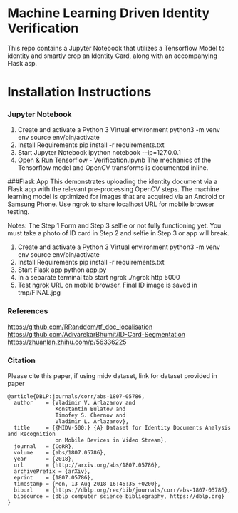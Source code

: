 # Machine Learning Driven Identity Verification

This repo contains a Jupyter Notebook that utilizes a Tensorflow Model to identity and smartly crop an Identity Card, along with an accompanying Flask asp.

# Installation Instructions

### Jupyter Notebook

1. Create and activate a Python 3 Virtual environment
python3 -m venv env
source env/bin/activate
2. Install Requirements
pip install -r requirements.txt
3. Start Jupyter Notebook
ipython notebook --ip=127.0.0.1
4. Open & Run Tensorflow - Verification.ipynb
The mechanics of the Tensorflow model and OpenCV transforms is documented inline.

###Flask App
This demonstrates uploading the  identity document via a Flask app with the relevant pre-processing OpenCV steps. The machine learning model is optimized for images that are acquired via an Android or Samsung Phone. Use ngrok to share localhost URL for mobile browser testing.

Notes:
The Step 1 Form and Step 3 selfie or not fully functioning yet.
You must take a photo of ID card in Step 2 and selfie in Step 3 or app will break.

1. Create and activate a Python 3 Virtual environment
python3 -m venv env
source env/bin/activate
2. Install Requirements
pip install -r requirements.txt
3. Start Flask app
python app.py
4. In a separate terminal tab start ngrok
./ngrok http 5000
5. Test ngrok URL on mobile browser. Final ID image is saved in tmp/FINAL.jpg

### References
https://github.com/RRanddom/tf_doc_localisation
https://github.com/AdivarekarBhumit/ID-Card-Segmentation
https://zhuanlan.zhihu.com/p/56336225

### Citation
Please cite this paper, if using midv dataset, link for dataset provided in paper

    @article{DBLP:journals/corr/abs-1807-05786,
      author    = {Vladimir V. Arlazarov and
                   Konstantin Bulatov and
                   Timofey S. Chernov and
                   Vladimir L. Arlazarov},
      title     = {{MIDV-500:} {A} Dataset for Identity Documents Analysis and Recognition
                   on Mobile Devices in Video Stream},
      journal   = {CoRR},
      volume    = {abs/1807.05786},
      year      = {2018},
      url       = {http://arxiv.org/abs/1807.05786},
      archivePrefix = {arXiv},
      eprint    = {1807.05786},
      timestamp = {Mon, 13 Aug 2018 16:46:35 +0200},
      biburl    = {https://dblp.org/rec/bib/journals/corr/abs-1807-05786},
      bibsource = {dblp computer science bibliography, https://dblp.org}
    }

